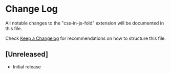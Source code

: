 # Change Log

All notable changes to the "css-in-js-fold" extension will be documented in this file.

Check [Keep a Changelog](http://keepachangelog.com/) for recommendations on how to structure this file.

## [Unreleased]

- Initial release